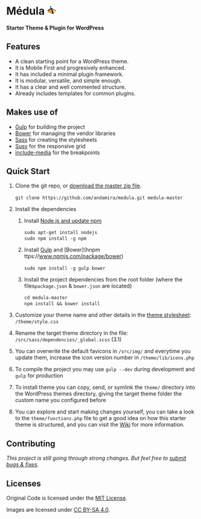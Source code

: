 # Médula <img src="https://raw.githubusercontent.com/andamira/medula/master/src/img/apple-touch-icon.png" width="24" height="24">

**Starter Theme & Plugin for WordPress**

## Features

- A clean starting point for a WordPress theme.
- It is Mobile First and progresively enhanced.
- It has included a minimal plugin framework.
- It is modular, versatile, and simple enough.
- It has a clear and well commented structure.
- Already includes templates for common plugins.

## Makes use of

- [Gulp](http://gulpjs.com/) for building the project
- [Bower](http://bower.io/) for managing the vendor libraries
- [Sass](http://sass-lang.com/) for creating the stylesheets
- [Susy](http://susy.oddbird.net/) for the responsive grid
- [include-media](https://github.com/eduardoboucas/include-media) for the breakpoints


## Quick Start

1. Clone the git repo, or [download the master zip file](https://github.com/andamira/medula/archive/master.zip).

	`git clone https://github.com/andamira/medula.git medula-master`


1. Install the dependencies

	1. Install [Node.js and update npm](https://docs.npmjs.com/getting-started/installing-node)

		```
		sudo apt-get install nodejs
		sudo npm install -g npm
		```

	1. Install [Gulp](https://github.com/gulpjs/gulp/blob/master/docs/getting-started.md) and [Bower](hnpm ttps://www.npmjs.com/package/bower)

		`sudo npm install -g gulp bower`

	1. Install the project dependencies from the root folder (where the files`package.json` & `bower.json` are located)
	
		```
		cd medula-master
		npm install && bower install
		```

1. Customize your theme name and other details in the [theme stylesheet](https://codex.wordpress.org/Theme_Development#Theme_Stylesheet): `/theme/style.css`

1. Rename the target theme directory in the file: `/src/sass/dependencies/_global.scss` (3.1)

1. You can overwrite the default favicons in `/src/img/` and everytime you update them, increase the icon version number in `/theme/lib/icons.php`

1. To compile the project you may use `gulp --dev` during development and `gulp` for production

1. To install theme you can copy, send, or symlink the `theme/` directory into the WordPress themes directory, giving the target theme folder the custom name you configured before

1. You can explore and start making changes yourself, you can take a look to the `theme/functions.php` file to get a good idea on how this starter theme is structured, and you can visit the [Wiki](https://github.com/andamira/medula/wiki) for more information.


## Contributing

_This project is still going through strong changes. But feel free to [submit bugs & fixes](https://github.com/andamira/medula/issues)._


## Licenses

Original Code is licensed under the [MIT License](https://github.com/andamira/medula/blob/master/LICENSE.md).

Images are licensed under [CC BY-SA 4.0](https://creativecommons.org/licenses/by-sa/4.0/).



